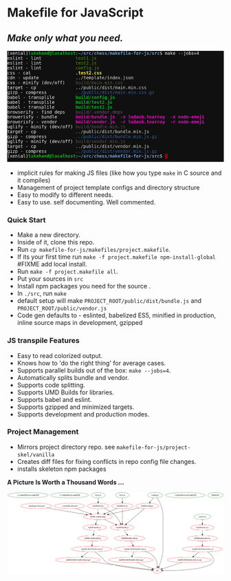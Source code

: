 # Makefile for JavaScript

## *Make only what you need.*

<img 
    alt='screenshot' 
    src='https://raw.githubusercontent.com/NCarson/makefile-for-js/master/.screen.png'
    width='600' />

- implicit rules for making JS files (like how you type `make` in C source and it compiles)
- Management of project template configs and directory structure
- Easy to modify to different needs.
- Easy to use. self documenting. Well commented.

### Quick Start

- Make a new directory.
- Inside of it, clone this repo.
- Run `cp makefile-for-js/makefiles/project.makefile`.
- If its your first time run `make -f project.makefile npm-install-global` #FIXME add local install.
- Run `make -f project.makefile all`.
- Put your sources in `src`
- Install npm packages you need for the source .
- In `./src`, run `make`
- default setup will make `PROJECT_ROOT/public/dist/bundle.js` and `PROJECT_ROOT/public/vendor.js`
- Code gen defaults to - eslinted, babelized ES5, minified in production, inline source maps in development, gzipped

### JS transpile Features

* Easy to read colorized output.
* Knows how to 'do the right thing' for average cases.
* Supports parallel builds out of the box: `make --jobs=4`.
* Automatically splits bundle and vendor.
* Supports code splitting.
* Supports UMD Builds for libraries.
* Supports babel and eslint.
* Supports gzipped and minimized targets.
* Supports development and production modes.

### Project Management

* Mirrors project directory repo. see `makefile-for-js/project-skel/vanilla`
* Creates diff files for fixing conflicts in repo config file changes.
* installs skeleton npm packages

**A Picture Is Worth a Thousand Words ...**

<img src="./.dot-graph.svg" width=800>
